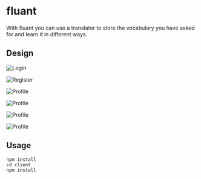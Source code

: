 # fluant

With fluant you can use a translator to store the vocabulary you have asked for and learn it in different ways.

## Design

![Login](/client/src/resources/Login.png)

![Register](/client/src/resources/Register.png)

![Profile](/client/src/resources/Profile_Firends_black.png)

![Profile](/client/src/resources/Profile_Friends_red.png)

![Profile](/client/src/resources/Profile_Score.png)

![Profile](/client/src/resources/Profile_red.png)

## Usage

```
npm install
cd client
npm install
```
